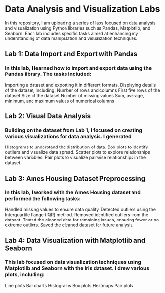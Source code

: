 # Data Analysis and Visualization Labs

In this repository, I am uploading a series of labs focused on data analysis and visualization using Python libraries such as Pandas, Matplotlib, and Seaborn. Each lab includes specific tasks aimed at enhancing my understanding of data manipulation and visualization techniques.

## Lab 1: Data Import and Export with Pandas

### In this lab, I learned how to import and export data using the Pandas library. The tasks included:

Importing a dataset and exporting it in different formats.
Displaying details of the dataset, including:
Number of rows and columns
First five rows of the dataset
Size of the dataset
Number of missing values
Sum, average, minimum, and maximum values of numerical columns

## Lab 2: Visual Data Analysis

### Building on the dataset from Lab 1, I focused on creating various visualizations for data analysis. I generated:

Histograms to understand the distribution of data.
Box plots to identify outliers and visualize data spread.
Scatter plots to explore relationships between variables.
Pair plots to visualize pairwise relationships in the dataset.

## Lab 3: Ames Housing Dataset Preprocessing

### In this lab, I worked with the Ames Housing dataset and performed the following tasks:

Handled missing values to ensure data quality.
Detected outliers using the Interquartile Range (IQR) method.
Removed identified outliers from the dataset.
Tested the cleaned data for remaining issues, ensuring fewer or no extreme outliers.
Saved the cleaned dataset for future analysis.

## Lab 4: Data Visualization with Matplotlib and Seaborn

### This lab focused on data visualization techniques using Matplotlib and Seaborn with the Iris dataset. I drew various plots, including:

Line plots
Bar charts
Histograms
Box plots
Heatmaps
Pair plots
